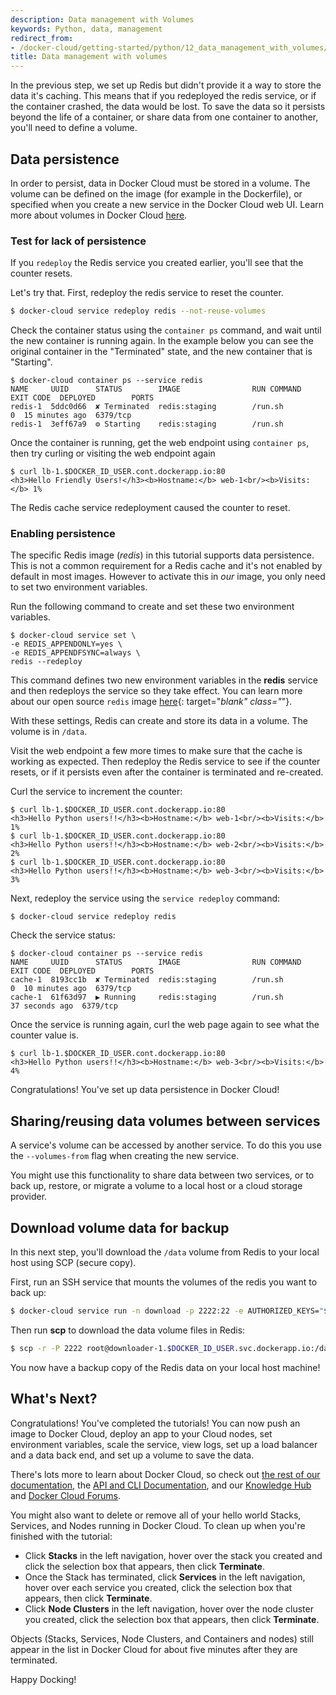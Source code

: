 ```yaml
---
description: Data management with Volumes
keywords: Python, data, management
redirect_from:
- /docker-cloud/getting-started/python/12_data_management_with_volumes/
title: Data management with volumes
---
```


In the previous step, we set up Redis but didn't provide it a way to store the
data it's caching. This means that if you redeployed the redis service, or if
the container crashed, the data would be lost. To save the data so it persists
beyond the life of a container, or share data from one container to another,
you'll need to define a volume.

## Data persistence

In order to persist, data in Docker Cloud must be stored in a volume. The volume
can be defined on the image (for example in the Dockerfile), or specified when
you create a new service in the Docker Cloud web UI. Learn more about volumes in
Docker Cloud [here](/docker-cloud/apps/volumes.md).

### Test for lack of persistence

If you `redeploy` the Redis service you created earlier, you'll see that the counter resets.

Let's try that. First, redeploy the redis service to reset the counter.

```bash
$ docker-cloud service redeploy redis --not-reuse-volumes
```

Check the container status using the `container ps` command, and wait until the new container is running again. In the example below you can see the original container in the "Terminated" state, and the new container that is "Starting".

```none
$ docker-cloud container ps --service redis
NAME     UUID      STATUS        IMAGE                RUN COMMAND      EXIT CODE  DEPLOYED        PORTS
redis-1  5ddc0d66  ✘ Terminated  redis:staging        /run.sh                  0  15 minutes ago  6379/tcp
redis-1  3eff67a9  ⚙ Starting    redis:staging        /run.sh
```

Once the container is running, get the web endpoint using `container ps`, then try curling or visiting the web endpoint again

```none
$ curl lb-1.$DOCKER_ID_USER.cont.dockerapp.io:80
<h3>Hello Friendly Users!</h3><b>Hostname:</b> web-1<br/><b>Visits:</b> 1%
```

The Redis cache service redeployment caused the counter to reset.

### Enabling persistence

The specific Redis image (*redis*) in this tutorial supports data persistence.
This is not a common requirement for a Redis cache and it's not enabled by
default in most images. However to activate this in *our* image, you only need
to set two environment variables.

Run the following command to create and set these two environment variables.

```none
$ docker-cloud service set \
-e REDIS_APPENDONLY=yes \
-e REDIS_APPENDFSYNC=always \
redis --redeploy
```

This command defines two new environment variables in the **redis** service and
then redeploys the service so they take effect. You can learn more about our
open source `redis` image [here](https://github.com/docker-library/redis/){: target="_blank" class="_"}.

With these settings, Redis can create and store its data in a volume. The volume is in `/data`.

Visit the web endpoint a few more times to make sure that the cache is working
as expected. Then redeploy the Redis service to see if the counter resets, or if
it persists even after the container is terminated and re-created.

Curl the service to increment the counter:

```none
$ curl lb-1.$DOCKER_ID_USER.cont.dockerapp.io:80
<h3>Hello Python users!!</h3><b>Hostname:</b> web-1<br/><b>Visits:</b> 1%
$ curl lb-1.$DOCKER_ID_USER.cont.dockerapp.io:80
<h3>Hello Python users!!</h3><b>Hostname:</b> web-2<br/><b>Visits:</b> 2%
$ curl lb-1.$DOCKER_ID_USER.cont.dockerapp.io:80
<h3>Hello Python users!!</h3><b>Hostname:</b> web-3<br/><b>Visits:</b> 3%
```

Next, redeploy the service using the `service redeploy` command:

```none
$ docker-cloud service redeploy redis
```

Check the service status:

```none
$ docker-cloud container ps --service redis
NAME     UUID      STATUS        IMAGE                RUN COMMAND      EXIT CODE  DEPLOYED        PORTS
cache-1  8193cc1b  ✘ Terminated  redis:staging        /run.sh                  0  10 minutes ago  6379/tcp
cache-1  61f63d97  ▶ Running     redis:staging        /run.sh                     37 seconds ago  6379/tcp
```

Once the service is running again, curl the web page again to see what the counter value is.

```none
$ curl lb-1.$DOCKER_ID_USER.cont.dockerapp.io:80
<h3>Hello Python users!!</h3><b>Hostname:</b> web-3<br/><b>Visits:</b> 4%
```

Congratulations! You've set up data persistence in Docker Cloud!

## Sharing/reusing data volumes between services

A service's volume can be accessed by another service. To do this you use the `--volumes-from` flag when creating the new service.

You might use this functionality to share data between two services, or to back
up, restore, or migrate a volume to a local host or a cloud storage provider.

## Download volume data for backup

In this next step, you'll download the `/data` volume from Redis to your local host using SCP (secure copy).

First, run an SSH service that mounts the volumes of the redis you want to back up:

```bash
$ docker-cloud service run -n download -p 2222:22 -e AUTHORIZED_KEYS="$(cat ~/.ssh/id_rsa.pub)" --volumes-from redis tutum/ubuntu
```

Then run **scp** to download the data volume files in Redis:

```bash
$ scp -r -P 2222 root@downloader-1.$DOCKER_ID_USER.svc.dockerapp.io:/data .
```

You now have a backup copy of the Redis data on your local host machine!

## What's Next?

Congratulations! You've completed the tutorials! You can now push an image to
Docker Cloud, deploy an app to your Cloud nodes, set environment variables,
scale the service, view logs, set up a load balancer and a data back end, and
set up a volume to save the data.

There's lots more to learn about Docker Cloud, so check out [the rest of our documentation](/docker-cloud/), the [API and CLI Documentation](../../../apidocs/docker-cloud.md), and our [Knowledge Hub](https://success.docker.com/Cloud) and [Docker Cloud Forums](https://forums.docker.com/c/docker-cloud).

You might also want to delete or remove all of your hello world Stacks, Services, and Nodes running in Docker Cloud. To clean up when you're finished with the tutorial:

- Click **Stacks** in the left navigation, hover over the stack you created and click the selection box that appears, then click **Terminate**.
- Once the Stack has terminated, click **Services** in the left navigation, hover over each service you created, click the selection box that appears, then click **Terminate**.
- Click **Node Clusters** in the left navigation, hover over the node cluster you created, click the selection box that appears, then click **Terminate**.

Objects (Stacks, Services, Node Clusters, and Containers and nodes) still appear
in the list in Docker Cloud for about five minutes after they are terminated.

Happy Docking!
